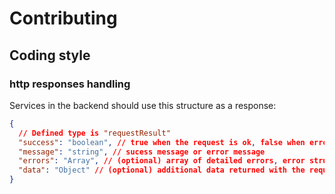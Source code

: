 # Contributing

## Coding style

### http responses handling

Services in the backend should use this structure as a response:

```json
{
  // Defined type is "requestResult"
  "success": "boolean", // true when the request is ok, false when error
  "message": "string", // sucess message or error message
  "errors": "Array", // (optional) array of detailed errors, error structure is not enforced
  "data": "Object" // (optional) additional data returned with the request for the UI to consume, structure is not enforced
}
```
